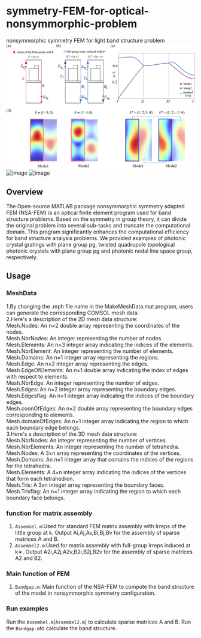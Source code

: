# symmetry-FEM-for-optical-nonsymmorphic-problem
nonsymmorphic symmetry FEM for light band structure problem
![image](Figure/PCG.png)
![image](Figure/PCG.TQTPHC)
![image](Figure/PCG.NLS)
## Overview
The Open-source MATLAB package nonsymmorphic symmetry adapted FEM (NSA-FEM) is an optical finite element program used for band structure problems. Based on the symmetry in group theory, it can divide the original problem into several sub-tasks and truncate the computational domain. This program significantly enhances the computational efficiency for band structure analysis problems. We provided examples of photonic crystal gratings with plane group pg, twisted quadrupole topological photonic crystals with plane group pg and photonic nodal line space group, respectively.
## Usage
### MeshData
1.By changing the .mph file name in the MakeMeshData.mat program, users can generate the corresponding COMSOL mesh data. <br />
2.Here's a description of the 2D mesh data structure: <br />
Mesh.Nodes: An n×2 double array representing the coordinates of the nodes. <br />
Mesh.NbrNodes: An integer representing the number of nodes. <br />
Mesh.Elements: An n×3 integer array indicating the indices of the elements.<br /> 
Mesh.NbrElement: An integer representing the number of elements. <br />
Mesh.Domains: An n×1 integer array representing the regions.<br />
Mesh.Edge: An n×2 integer array representing the edges.<br />
Mesh.EdgeOfElements: An n×1 double array indicating the index of edges with respect to elements.<br />
Mesh.NbrEdge: An integer representing the number of edges.<br />
Mesh.Edges: An n×2 integer array representing the boundary edges.<br />
Mesh.Edgesflag: An n×1 integer array indicating the indices of the boundary edges.<br />
Mesh.coonOfEdges: An n×2 double array representing the boundary edges corresponding to elements.<br />
Mesh.domainOfEdges: An n×1 integer array indicating the region to which each boundary edge belongs.<br />
3.Here's a description of the 3D mesh data structure:<br />
Mesh.NbrNodes: An integer representing the number of vertices.<br />
Mesh.NbrElements: An integer representing the number of tetrahedra.<br />
Mesh.Nodes: A 3×n array representing the coordinates of the vertices.<br />
Mesh.Domains: An n×1 integer array that contains the indices of the regions for the tetrahedra.<br />
Mesh.Elements: A 4×n integer array indicating the indices of the vertices that form each tetrahedron.<br />
Mesh.Tris: A 3xn integer array representing the boundary faces.<br />
Mesh.Trisflag: An n×1 integer array indicating the region to which each boundary face belongs.<br />

### function for matrix assembly
1. `Assembel.m`:Used for standard FEM matrix assembly with Irreps of the little group at k. Output Ai,Aj,Av,Bi,Bj,Bv for the assembly of sparse matrices A and B.
2. `Assembel2.m`:Used for matrix assembly with full-group Irreps induced at k∗. Output A2i,A2j,A2v,B2i,B2j,B2v for the assembly of sparse matrices A2 and B2.
### Main function of FEM
1. `Bandgap.m`: Main function of the NSA-FEM to compute the band structure of the model in nonsymmorphic symmetry configuration.
### Run examples
Run the `Assembel.m`(`Assembel2.m`) to calculate sparse matrices A and B. Run the `Bandgap.m`to calculate the band structure.
